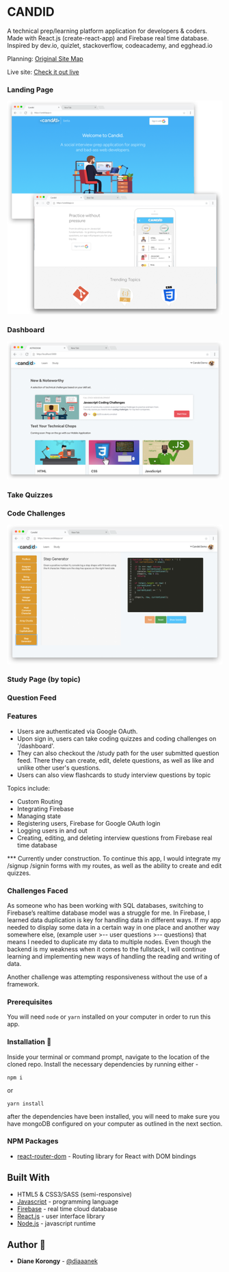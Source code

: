 # CANDID

A technical prep/learning platform application for developers & coders. Made with React.js (create-react-app) and Firebase real time database. Inspired by dev.io, quizlet, stackoverflow, codeacademy, and egghead.io

Planning: [Original Site Map](https://github.com/diaaanek/candid/wiki/Originial-Site-Map/_edit)

Live site: [Check it out live](https://candidapp.co)

### Landing Page

![Candid1](https://raw.githubusercontent.com/diaaanek/candid/master/public/splash.png)

### Dashboard

![Candid2](https://raw.githubusercontent.com/diaaanek/candid/master/public/candid2.png)

### Take Quizzes

### Code Challenges

![Candid3](https://raw.githubusercontent.com/diaaanek/candid/master/public/candid3.png)

### Study Page (by topic)

### Question Feed

### Features

- Users are authenticated via Google OAuth.
- Upon sign in, users can take coding quizzes and coding challenges on '/dashboard'.
- They can also checkout the /study path for the user submitted question feed. There they can create, edit, delete questions, as well as like and unlike other user's questions.
- Users can also view flashcards to study interview questions by topic

Topics include:

- Custom Routing
- Integrating Firebase
- Managing state
- Registering users, Firebase for Google OAuth login
- Logging users in and out
- Creating, editing, and deleting interview questions from Firebase real time database

\*\*\* Currently under construction. To continue this app, I would integrate my /signup /signin forms with my routes, as well as the ability to create and edit quizzes.

### Challenges Faced 

As someone who has been working with SQL databases, switching to Firebase’s realtime database model was a struggle for me. 
In Firebase, I learned data duplication is key for handling data in different ways. If my app needed to display some data in a certain way in one place and another way somewhere else, (example user >-- user questions >-- questions) that means I needed to duplicate my data to multiple nodes. Even though the backend is my weakness when it comes to the fullstack, I will continue learning and implementing new ways of handling the reading and writing of data. 
 
 Another challenge was attempting responsiveness without the use of a framework.


### Prerequisites

You will need `node` or `yarn` installed on your computer in order to run this app.

### Installation :file_folder:

Inside your terminal or command prompt, navigate to the location of the cloned repo. Install the necessary dependencies by running either -

```
npm i
```

or

```
yarn install
```

after the dependencies have been installed, you will need to make sure you have mongoDB configured on your computer as outlined in the next section.

### NPM Packages

- [react-router-dom](https://www.npmjs.com/package/react-router-dom) - Routing library for React with DOM bindings

## Built With

- HTML5 & CSS3/SASS (semi-responsive)
- [Javascript](https://www.javascript.com/) - programming language
- [Firebase](https://www.firebase.com) - real time cloud database
- [React.js](https://reactjs.org/) - user interface library
- [Node.js](https://nodejs.org/en/) - javascript runtime

## Author :key:

- **Diane Korongy** - [@diaaanek](https://github.com/diaaanek)
